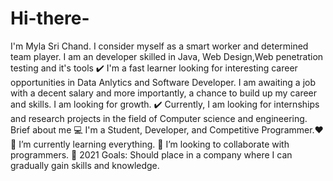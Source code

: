 # Hi-there-
I'm Myla Sri Chand. I consider myself as a smart worker and determined team player. I am an developer skilled in Java, Web Design,Web penetration testing and it's tools  ✔️ I'm a fast learner looking for interesting career opportunities in Data Anlytics and Software Developer. I am awaiting a job with a decent salary and more importantly, a chance to build up my career and skills. I am looking for growth. ✔️ Currently, I am looking for internships and research projects in the field of Computer science and engineering. Brief about me 💻 I'm a Student, Developer, and Competitive Programmer.❤ 🌱 I’m currently learning everything. 👯 I’m looking to collaborate with programmers. 🥅 2021 Goals: Should place in a company where I can gradually gain skills and knowledge.
